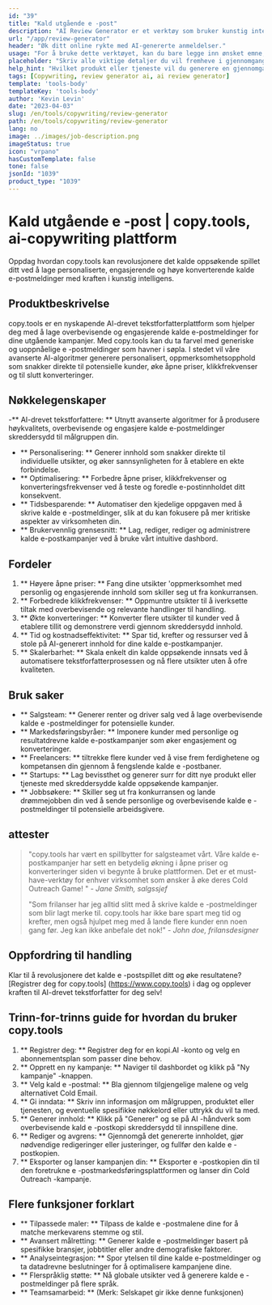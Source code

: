 ```yaml
---
id: "39"
title: "Kald utgående e -post"
description: "AI Review Generator er et verktøy som bruker kunstig intelligens for å lage autentiske og overbevisende anmeldelser for produkter eller tjenester.  Spar tid og krefter ved å generere realistiske, sammenhengende og engasjerende anmeldelser basert på et gitt emne eller nøkkelord for å forbedre din online tilstedeværelse og troverdighet."
url: "/app/review-generator"
header: "Øk ditt online rykte med AI-genererte anmeldelser."
usage: "For å bruke dette verktøyet, kan du bare legge inn ønsket emne, nøkkelord og nøkkelfunksjoner i produktet eller tjenesten.  AI-gjennomgangsgeneratoren vil da lage en godt strukturert, unik og overbevisende gjennomgang basert på dine innspill."
placeholder: "Skriv alle viktige detaljer du vil fremheve i gjennomgangen, for eksempel: \ n \ n Nøkkelpunkter: \ n \ n1.  Utmerket kundeservice \ n2.  Produkt av høy kvalitet \ n3.  Rask frakt \ n \ n Nøkkelord: Kundeservice, produktkvalitet, frakt \ n \ n"
help_hint: "Hvilket produkt eller tjeneste vil du generere en gjennomgang for?  Skriv inn noen nøkkelord relatert til emnet, og vi vil opprette en overbevisende gjennomgang basert på innspillene dine.  Det anbefales å liste opp nøkkelpunktene du vil trekke frem i gjennomgangen."
tags: [Copywriting, review generator ai, ai review generator]
template: 'tools-body'
templateKey: 'tools-body'
author: 'Kevin Levin'
date: "2023-04-03"
slug: /en/tools/copywriting/review-generator
path: /en/tools/copywriting/review-generator
lang: no
image: ../images/job-description.png
imageStatus: true
icon: "vrpano"
hasCustomTemplate: false
tone: false
jsonId: "1039"
product_type: "1039"
---
```

# Kald utgående e -post |  copy.tools, ai-copywriting plattform

Oppdag hvordan copy.tools kan revolusjonere det kalde oppsøkende spillet ditt ved å lage personaliserte, engasjerende og høye konverterende kalde e-postmeldinger med kraften i kunstig intelligens.

## Produktbeskrivelse

copy.tools er en nyskapende AI-drevet tekstforfatterplattform som hjelper deg med å lage overbevisende og engasjerende kalde e-postmeldinger for dine utgående kampanjer.  Med copy.tools kan du ta farvel med generiske og uoppnåelige e -postmeldinger som havner i søpla.  I stedet vil våre avanserte AI-algoritmer generere personalisert, oppmerksomhetsopphold som snakker direkte til potensielle kunder, øke åpne priser, klikkfrekvenser og til slutt konverteringer.

## Nøkkelegenskaper

-** AI-drevet tekstforfattere: ** Utnytt avanserte algoritmer for å produsere høykvalitets, overbevisende og engasjere kalde e-postmeldinger skreddersydd til målgruppen din.
 - ** Personalisering: ** Generer innhold som snakker direkte til individuelle utsikter, og øker sannsynligheten for å etablere en ekte forbindelse.
 - ** Optimalisering: ** Forbedre åpne priser, klikkfrekvenser og konverteringsfrekvenser ved å teste og foredle e-postinnholdet ditt konsekvent.
 - ** Tidsbesparende: ** Automatiser den kjedelige oppgaven med å skrive kalde e -postmeldinger, slik at du kan fokusere på mer kritiske aspekter av virksomheten din.
 - ** Brukervennlig grensesnitt: ** Lag, rediger, rediger og administrere kalde e-postkampanjer ved å bruke vårt intuitive dashbord.

## Fordeler

1. ** Høyere åpne priser: ** Fang dine utsikter 'oppmerksomhet med personlig og engasjerende innhold som skiller seg ut fra konkurransen.
 2. ** Forbedrede klikkfrekvenser: ** Oppmuntre utsikter til å iverksette tiltak med overbevisende og relevante handlinger til handling.
 3. ** Økte konverteringer: ** Konverter flere utsikter til kunder ved å etablere tillit og demonstrere verdi gjennom skreddersydd innhold.
 4. ** Tid og kostnadseffektivitet: ** Spar tid, krefter og ressurser ved å stole på AI-generert innhold for dine kalde e-postkampanjer.
 5. ** Skalerbarhet: ** Skala enkelt din kalde oppsøkende innsats ved å automatisere tekstforfatterprosessen og nå flere utsikter uten å ofre kvaliteten.

## Bruk saker

- ** Salgsteam: ** Generer renter og driver salg ved å lage overbevisende kalde e -postmeldinger for potensielle kunder.
 - ** Markedsføringsbyråer: ** Imponere kunder med personlige og resultatdrevne kalde e-postkampanjer som øker engasjement og konverteringer.
 - ** Freelancers: ** tiltrekke flere kunder ved å vise frem ferdighetene og kompetansen din gjennom å fengslende kalde e -postbaner.
 - ** Startups: ** Lag bevissthet og generer surr for ditt nye produkt eller tjeneste med skreddersydde kalde oppsøkende kampanjer.
 - ** Jobbsøkere: ** Skiller seg ut fra konkurransen og lande drømmejobben din ved å sende personlige og overbevisende kalde e -postmeldinger til potensielle arbeidsgivere.

## attester

> "copy.tools har vært en spillbytter for salgsteamet vårt. Våre kalde e-postkampanjer har sett en betydelig økning i åpne priser og konverteringer siden vi begynte å bruke plattformen. Det er et must-have-verktøy for enhver virksomhet som ønsker å øke deres  Cold Outreach Game! "  - _Jane Smith, salgssjef_
 >
 > "Som frilanser har jeg alltid slitt med å skrive kalde e -postmeldinger som blir lagt merke til. copy.tools har ikke bare spart meg tid og krefter, men også hjulpet meg med å lande flere kunder enn noen gang før. Jeg kan ikke anbefale det nok!"  - _John doe, frilansdesigner_

## Oppfordring til handling

Klar til å revolusjonere det kalde e -postspillet ditt og øke resultatene?  [Registrer deg for copy.tools] (https://www.copy.tools) i dag og opplever kraften til AI-drevet tekstforfatter for deg selv!

## Trinn-for-trinns guide for hvordan du bruker copy.tools

1. ** Registrer deg: ** Registrer deg for en kopi.AI -konto og velg en abonnementsplan som passer dine behov.
 2. ** Opprett en ny kampanje: ** Naviger til dashbordet og klikk på "Ny kampanje" -knappen.
 3. ** Velg kald e -postmal: ** Bla gjennom tilgjengelige malene og velg alternativet Cold Email.
 4. ** Gi inndata: ** Skriv inn informasjon om målgruppen, produktet eller tjenesten, og eventuelle spesifikke nøkkelord eller uttrykk du vil ta med.
 5. ** Generer innhold: ** Klikk på "Generer" og se på AI -håndverk som overbevisende kald e -postkopi skreddersydd til innspillene dine.
 6. ** Rediger og avgrens: ** Gjennomgå det genererte innholdet, gjør nødvendige redigeringer eller justeringer, og fullfør den kalde e -postkopien.
 7. ** Eksporter og lanser kampanjen din: ** Eksporter e -postkopien din til den foretrukne e -postmarkedsføringsplattformen og lanser din Cold Outreach -kampanje.

## Flere funksjoner forklart

- ** Tilpassede maler: ** Tilpass de kalde e -postmalene dine for å matche merkevarens stemme og stil.
 - ** Avansert målretting: ** Generer kalde e -postmeldinger basert på spesifikke bransjer, jobbtitler eller andre demografiske faktorer.
 - ** Analyseintegrasjon: ** Spor ytelsen til dine kalde e-postmeldinger og ta datadrevne beslutninger for å optimalisere kampanjene dine.
 - ** Flerspråklig støtte: ** Nå globale utsikter ved å generere kalde e -postmeldinger på flere språk.
 - ** Teamsamarbeid: ** (Merk: Selskapet gir ikke denne funksjonen)
